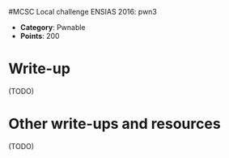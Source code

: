 #MCSC Local challenge ENSIAS 2016: pwn3

* **Category**: Pwnable <br>
* **Points**: 200 <br>

# Write-up 

(TODO)

# Other write-ups and resources

(TODO)